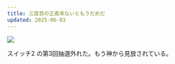 ```yaml
---
title: 三度目の正直来ないともうだめだ
updated: 2025-06-03
---
```

![](https://i.imgur.com/6pOK6h3.jpeg)

スイッチ2 の第3回抽選外れた。もう神から見放されている。